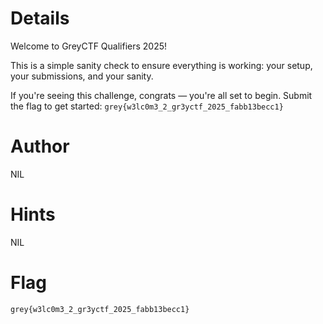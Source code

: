 # Details
Welcome to GreyCTF Qualifiers 2025!

This is a simple sanity check to ensure everything is working: your setup, your submissions, and your sanity.

If you're seeing this challenge, congrats — you're all set to begin.
Submit the flag to get started: `grey{w3lc0m3_2_gr3yctf_2025_fabb13becc1}`

# Author

NIL

# Hints

NIL

# Flag

`grey{w3lc0m3_2_gr3yctf_2025_fabb13becc1}`
